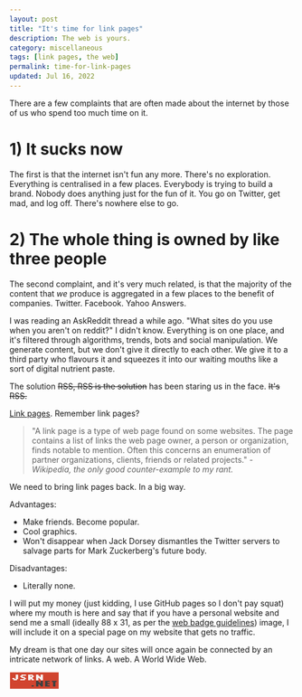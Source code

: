 ```yaml
---
layout: post
title: "It's time for link pages"
description: The web is yours.
category: miscellaneous
tags: [link pages, the web]
permalink: time-for-link-pages
updated: Jul 16, 2022
---
```


There are a few complaints that are often made about the internet by those of us who spend too much time on it.

# 1) It sucks now

The first is that the internet isn't fun any more. There's no exploration. Everything is centralised in a few places. Everybody is trying to build a brand. Nobody does anything just for the fun of it. You go on Twitter, get mad, and log off. There's nowhere else to go.

# 2) The whole thing is owned by like three people

The second complaint, and it's very much related, is that the majority of the content that *we* produce is aggregated in a few places to the benefit of companies. Twitter. Facebook. Yahoo Answers.

I was reading an AskReddit thread a while ago. "What sites do you use when you aren't on reddit?" I didn't know. Everything is on one place, and it's filtered through algorithms, trends, bots and social manipulation. We generate content, but we don't give it directly to each other. We give it to a third party who flavours it and squeezes it into our waiting mouths like a sort of digital nutrient paste.

The solution ~~RSS, RSS is the solution~~ has been staring us in the face. ~~It's RSS.~~

[Link pages](https://en.wikipedia.org/wiki/Link_page). Remember link pages?

> "A link page is a type of web page found on some websites. The page contains a list of links the web page owner, a person or organization, finds notable to mention. Often this concerns an enumeration of partner organizations, clients, friends or related projects." - *Wikipedia, the only good counter-example to my rant.*


We need to bring link pages back. In a big way.

Advantages:

- Make friends. Become popular.
- Cool graphics.
- Won't disappear when Jack Dorsey dismantles the Twitter servers to salvage parts for Mark Zuckerberg's future body.

Disadvantages:

- Literally none.

I will put my money (just kidding, I use GitHub pages so I don't pay squat) where my mouth is here and say that if you have a personal website and send me a small (ideally 88 x 31, as per the [web badge guidelines](https://en.wikipedia.org/wiki/Web_badge)) image, I will include it on a special page on my website that gets no traffic.

My dream is that one day our sites will once again be connected by an intricate network of links. A web. A World Wide Web.

![my badge](/assets/images/badge.png)

